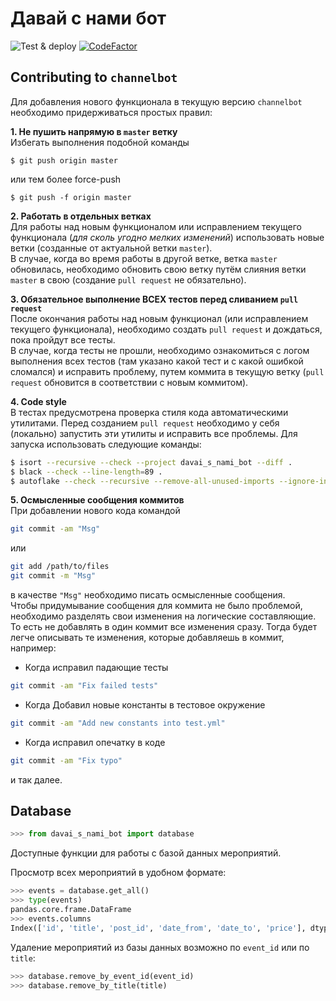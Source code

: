 # Давай с нами бот

![Test & deploy](https://github.com/magusch/ChannelBot/workflows/Test%20&%20deploy/badge.svg)
[![CodeFactor](https://www.codefactor.io/repository/github/magusch/channelbot/badge?s=2dddd084faca7dfc56c595e695a9ecf05d98207c)](https://www.codefactor.io/repository/github/magusch/channelbot)

## Contributing to `channelbot`
Для добавления нового функционала в текущую версию `channelbot` необходимо придерживаться простых правил:

**1. Не пушить напрямую в `master` ветку**  
Избегать выполнения подобной команды
```
$ git push origin master
```
или тем более force-push
```
$ git push -f origin master
```

**2. Работать в отдельных ветках**  
Для работы над новым функционалом или исправлением текущего функционала (_для сколь угодно мелких изменений_) использовать новые ветки (созданные от актуальной ветки `master`).  
В случае, когда во время работы в другой ветке, ветка `master` обновилась, необходимо обновить свою ветку путём слияния ветки `master` в свою (создание `pull request` не обязательно).

**3. Обязательное выполнение ВСЕХ тестов перед сливанием `pull request`**  
После окончания работы над новым функционал (или исправлением текущего функционала), необходимо создать `pull request` и дождаться, пока пройдут все тесты.  
В случае, когда тесты не прошли, необходимо ознакомиться с логом выполнения всех тестов (там указано какой тест и с какой ошибкой сломался) и исправить проблему, путем коммита в текущую ветку (`pull request` обновится в соответствии с новым коммитом).

**4. Code style**  
В тестах предусмотрена проверка стиля кода автоматическими утилитами. Перед созданием `pull request` необходимо у себя (локально) запустить эти утилиты и исправить все проблемы. Для запуска использовать следующие команды:
```bash
$ isort --recursive --check --project davai_s_nami_bot --diff .
$ black --check --line-length=89 .
$ autoflake --check --recursive --remove-all-unused-imports --ignore-init-module-imports .
```

**5. Осмысленные сообщения коммитов**  
При добавлении нового кода командой
```bash
git commit -am "Msg"
```
или
```bash
git add /path/to/files
git commit -m "Msg"
```
в качестве `"Msg"` необходимо писать осмысленные сообщения.  
Чтобы придумывание сообщения для коммита не было проблемой, необходимо разделять свои изменения на логические составляющие. То есть не добавлять в один коммит все изменения сразу. Тогда будет легче описывать те изменения, которые добавляешь в коммит, например:
- Когда исправил падающие тесты
```bash
git commit -am "Fix failed tests"
```

- Когда Добавил новые константы в тестовое окружение
```bash
git commit -am "Add new constants into test.yml"
```

- Когда исправил опечатку в коде
```bash
git commit -am "Fix typo"
```

и так далее.

## Database
```python
>>> from davai_s_nami_bot import database
```

Доступные функции для работы с базой данных мероприятий.

Просмотр всех мероприятий в удобном формате:
```python
>>> events = database.get_all()
>>> type(events)
pandas.core.frame.DataFrame
>>> events.columns
Index(['id', 'title', 'post_id', 'date_from', 'date_to', 'price'], dtype='object')
```

Удаление мероприятий из базы данных возможно по `event_id`  или по `title`:
```python
>>> database.remove_by_event_id(event_id)
>>> database.remove_by_title(title)
```
